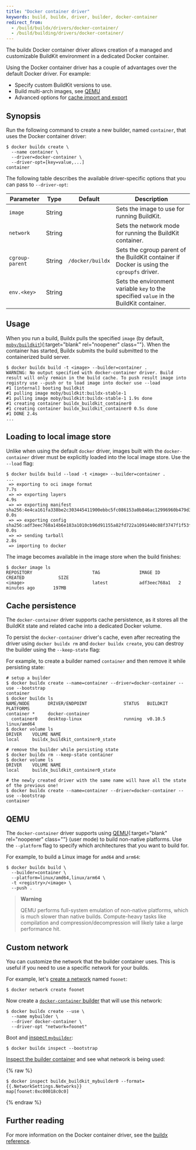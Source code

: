 ```yaml
---
title: "Docker container driver"
keywords: build, buildx, driver, builder, docker-container
redirect_from:
  - /build/buildx/drivers/docker-container/
  - /build/building/drivers/docker-container/
---
```


The buildx Docker container driver allows creation of a managed and customizable
BuildKit environment in a dedicated Docker container.

Using the Docker container driver has a couple of advantages over the default
Docker driver. For example:

- Specify custom BuildKit versions to use.
- Build multi-arch images, see [QEMU](#qemu)
- Advanced options for [cache import and export](../cache/backends/index.md)

## Synopsis

Run the following command to create a new builder, named `container`, that uses
the Docker container driver:

```console
$ docker buildx create \
  --name container \
  --driver=docker-container \
  --driver-opt=[key=value,...]
container
```

The following table describes the available driver-specific options that you can
pass to `--driver-opt`:

| Parameter       | Type   | Default          | Description                                                                                |
|-----------------|--------|------------------|--------------------------------------------------------------------------------------------|
| `image`         | String |                  | Sets the image to use for running BuildKit.                                                |
| `network`       | String |                  | Sets the network mode for running the BuildKit container.                                  |
| `cgroup-parent` | String | `/docker/buildx` | Sets the cgroup parent of the BuildKit container if Docker is using the `cgroupfs` driver. |
| `env.<key>`     | String |                  | Sets the environment variable `key` to the specified `value` in the BuildKit container.    |

## Usage

When you run a build, Buildx pulls the specified `image` (by default,
[`moby/buildkit`](https://hub.docker.com/r/moby/buildkit)){:target="blank" rel="noopener" class=""}.
When the container has started, Buildx submits the build submitted to the
containerized build server.

```console
$ docker buildx build -t <image> --builder=container .
WARNING: No output specified with docker-container driver. Build result will only remain in the build cache. To push result image into registry use --push or to load image into docker use --load
#1 [internal] booting buildkit
#1 pulling image moby/buildkit:buildx-stable-1
#1 pulling image moby/buildkit:buildx-stable-1 1.9s done
#1 creating container buildx_buildkit_container0
#1 creating container buildx_buildkit_container0 0.5s done
#1 DONE 2.4s
...
```

## Loading to local image store

Unlike when using the default `docker` driver, images built with the
`docker-container` driver must be explicitly loaded into the local image store.
Use the `--load` flag:

```console
$ docker buildx build --load -t <image> --builder=container .
...
 => exporting to oci image format                                                                                                      7.7s
 => => exporting layers                                                                                                                4.9s
 => => exporting manifest sha256:4e4ca161fa338be2c303445411900ebbc5fc086153a0b846ac12996960b479d3                                      0.0s
 => => exporting config sha256:adf3eec768a14b6e183a1010cb96d91155a82fd722a1091440c88f3747f1f53f                                        0.0s
 => => sending tarball                                                                                                                 2.8s
 => importing to docker
```

The image becomes available in the image store when the build finishes:

```console
$ docker image ls
REPOSITORY                       TAG               IMAGE ID       CREATED             SIZE
<image>                          latest            adf3eec768a1   2 minutes ago       197MB
```

## Cache persistence

The `docker-container` driver supports cache persistence, as it stores all the
BuildKit state and related cache into a dedicated Docker volume.

To persist the `docker-container` driver's cache, even after recreating the
driver using `docker buildx rm` and `docker buildx create`, you can destroy the
builder using the `--keep-state` flag:

For example, to create a builder named `container` and then remove it while
persisting state:

```console
# setup a builder
$ docker buildx create --name=container --driver=docker-container --use --bootstrap
container
$ docker buildx ls
NAME/NODE       DRIVER/ENDPOINT              STATUS   BUILDKIT PLATFORMS
container *     docker-container
  container0    desktop-linux                running  v0.10.5  linux/amd64
$ docker volume ls
DRIVER    VOLUME NAME
local     buildx_buildkit_container0_state

# remove the builder while persisting state
$ docker buildx rm --keep-state container
$ docker volume ls
DRIVER    VOLUME NAME
local     buildx_buildkit_container0_state

# the newly created driver with the same name will have all the state of the previous one!
$ docker buildx create --name=container --driver=docker-container --use --bootstrap
container
```

## QEMU

The `docker-container` driver supports using [QEMU](https://www.qemu.org/){:target="blank" rel="noopener" class=""}
(user mode) to build non-native platforms. Use the `--platform` flag to specify
which architectures that you want to build for.

For example, to build a Linux image for `amd64` and `arm64`:

```console
$ docker buildx build \
  --builder=container \
  --platform=linux/amd64,linux/arm64 \
  -t <registry>/<image> \
  --push .
```

> **Warning**
>
> QEMU performs full-system emulation of non-native platforms, which is much
> slower than native builds. Compute-heavy tasks like compilation and
> compression/decompression will likely take a large performance hit.

## Custom network

You can customize the network that the builder container uses. This is useful
if you need to use a specific network for your builds.

For example, let's [create a network](../../engine/reference/commandline/network_create.md)
named `foonet`:

```console
$ docker network create foonet
```

Now create a [`docker-container` builder](../../engine/reference/commandline/buildx_create.md)
that will use this network:

```console
$ docker buildx create --use \
  --name mybuilder \
  --driver docker-container \
  --driver-opt "network=foonet"
```

Boot and [inspect `mybuilder`](../../engine/reference/commandline/buildx_inspect.md):

```console
$ docker buildx inspect --bootstrap
```

[Inspect the builder container](../../engine/reference/commandline/inspect.md)
and see what network is being used:

{% raw %}
```console
$ docker inspect buildx_buildkit_mybuilder0 --format={{.NetworkSettings.Networks}}
map[foonet:0xc00018c0c0]
```
{% endraw %}

## Further reading

For more information on the Docker container driver, see the
[buildx reference](../../engine/reference/commandline/buildx_create.md#driver).
